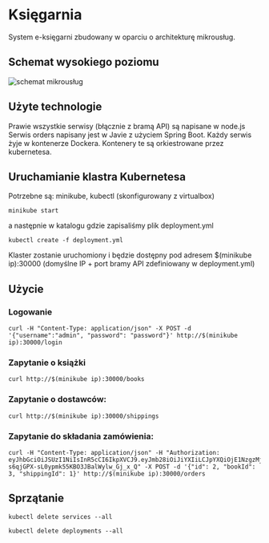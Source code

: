# Księgarnia

System e-księgarni zbudowany w oparciu o architekturę mikrousług.

## Schemat wysokiego poziomu
![schemat mikrousług](https://i.ibb.co/TK8nzbf/Untitled-Diagram.png)

## Użyte technologie
Prawie wszystkie serwisy (błącznie z bramą API) są napisane w node.js
Serwis orders napisany jest w Javie z użyciem Spring Boot.
Każdy serwis żyje w kontenerze Dockera. Kontenery te są orkiestrowane przez kubernetesa.

## Uruchamianie klastra Kubernetesa
Potrzebne są: minikube, kubectl (skonfigurowany z virtualbox)

```
minikube start
```

a następnie w katalogu gdzie zapisaliśmy plik deployment.yml

```
kubectl create -f deployment.yml
```

Klaster zostanie uruchomiony i będzie dostępny pod adresem $(minikube ip):30000
(domyślne IP + port bramy API zdefiniowany w deployment.yml)

## Użycie


### Logowanie
```
curl -H "Content-Type: application/json" -X POST -d '{"username":"admin", "password": "password"}' http://$(minikube ip):30000/login
```

### Zapytanie o książki

```
curl http://$(minikube ip):30000/books
```

### Zapytanie o dostawców:
```
curl http://$(minikube ip):30000/shippings
```

### Zapytanie do składania zamówienia:
```
curl -H "Content-Type: application/json" -H "Authorization: eyJhbGciOiJSUzI1NiIsInR5cCI6IkpXVCJ9.eyJmb28iOiJiYXIiLCJpYXQiOjE1NzgzMjc5ODIsImV4cCI6MTU3ODM3MTE4MiwiYXVkIjoiY3VzdG9tZXJzIiwiaXNzIjoiaWFtIiwic3ViIjoib3JkZXJzIn0.FapiR6u43F6dx9vC59i0T3Mvmcpps_g1WZMVArRjAZJZ1xaWi-s6qjGPX-sL0ypmk55KBO3JBalWylw_Gj_x_Q" -X POST -d '{"id": 2, "bookId": 3, "shippingId": 1}' http://$(minikube ip):30000/orders
```

## Sprzątanie

```
kubectl delete services --all
```

```
kubectl delete deployments --all
```
